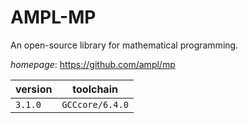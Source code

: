 # AMPL-MP

An open-source library for mathematical programming.

*homepage*: <https://github.com/ampl/mp>

version | toolchain
--------|----------
``3.1.0`` | ``GCCcore/6.4.0``
